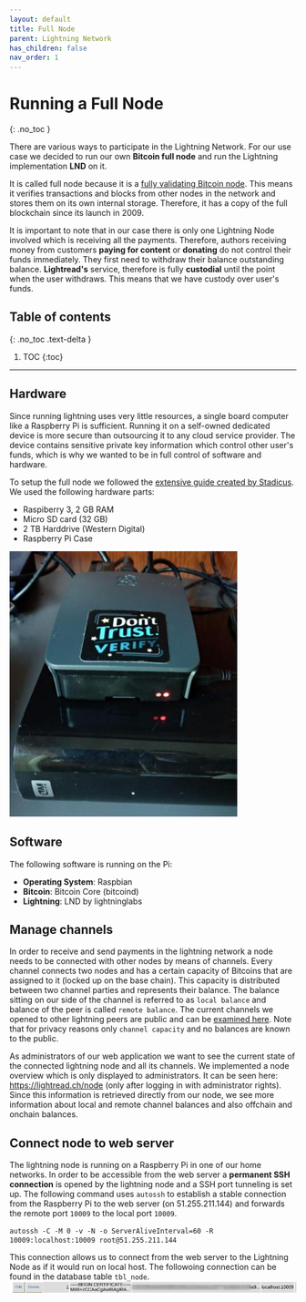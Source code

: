 ```yaml
---
layout: default
title: Full Node
parent: Lightning Network
has_children: false
nav_order: 1
---
```

# Running a Full Node
{: .no_toc }

There are various ways to participate in the Lightning Network. For our use case we decided to run our own **Bitcoin full node** and run the Lightning implementation **LND** on it.

It is called full node because it is a [fully validating Bitcoin node](https://bitcoin.org/en/full-node). This means it verifies transactions and blocks from other nodes in the network and stores them on its own internal storage. Therefore, it has a copy of the full blockchain since its launch in 2009.

It is important to note that in our case there is only one Lightning Node involved which is receiving all the payments. Therefore, authors receiving money from customers **paying for content** or **donating** do not control their funds immediately. They first need to withdraw their balance outstanding balance. **Lightread's** service, therefore is fully **custodial** until the point when the user withdraws. This means that we have custody over user's funds.

## Table of contents
{: .no_toc .text-delta }

1. TOC
{:toc}

---

## Hardware
Since running lightning uses very little resources, a single board computer like a Raspberry Pi is sufficient. Running it on a self-owned dedicated device is more secure than outsourcing it to any cloud service provider. The device contains sensitive private key information which control other user's funds, which is why we wanted to be in full control of software and hardware.

To setup the full node we followed the <a href="https://stadicus.github.io/RaspiBolt/" target="blank">extensive guide created by Stadicus</a>. We used the following hardware parts:
- Raspiberry 3, 2 GB RAM
- Micro SD card (32 GB)
- 2 TB Harddrive (Western Digital)
- Raspberry Pi Case

![Raspberry Pi](resources/raspibolt.jpeg)

## Software
The following software is running on the Pi:

- **Operating System**: Raspbian
- **Bitcoin**: Bitcoin Core (bitcoind)
- **Lightning**: LND by lightninglabs

## Manage channels
In order to receive and send payments in the lightning network a node needs to be connected with other nodes by means of channels. Every channel connects two nodes and has a certain capacity of Bitcoins that are assigned to it (locked up on the base chain). This capacity is distributed between two channel parties and represents their balance. The balance sitting on our side of the channel is referred to as `local balance` and balance of the peer is called `remote balance`. The current channels we opened to other lightning peers are public and can be <a href="https://1ml.com/node/02f2db91d9c63aeeff2b2661b5398e4146aeb2cdb10fa48e570a2c20a420072672" target="blank">examined here</a>. Note that for privacy reasons only `channel capacity` and no balances are known to the public.

As administrators of our web application we want to see the current state of the connected lightning node and all its channels. We implemented a node overview which is only displayed to administrators. It can be seen here: <a href="https://lightread.ch/node" target="blank">https://lightread.ch/node</a> (only after logging in with administrator rights). Since this information is retrieved directly from our node, we see more information about local and remote channel balances and also offchain and onchain balances.

## Connect node to web server
The lightning node is running on a Raspberry Pi in one of our home networks. In order to be accessible from the web server a **permanent SSH connection** is opened by the lightning node and a SSH port tunneling is set up. The following command uses `autossh` to establish a stable connection from the Raspberry Pi to the web server (on 51.255.211.144) and forwards the remote port `10009` to the local port `10009`.
```
autossh -C -M 0 -v -N -o ServerAliveInterval=60 -R 10009:localhost:10009 root@51.255.211.144
```
This connection allows us to connect from the web server to the Lightning Node as if it would run on local host. The followoing connection can be found in the database table `tbl_node`.
![Node Connection](resources/node.png)
